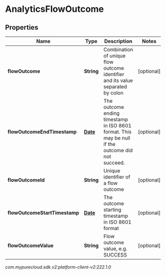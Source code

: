 # AnalyticsFlowOutcome


## Properties

| Name | Type | Description | Notes |
| ------------ | ------------- | ------------- | ------------- |
| **flowOutcome** | **String** | Combination of unique flow outcome identifier and its value separated by colon |  [optional] |
| **flowOutcomeEndTimestamp** | [**Date**](Date) | The outcome ending timestamp in ISO 8601 format. This may be null if the outcome did not succeed. |  [optional] |
| **flowOutcomeId** | **String** | Unique identifier of a flow outcome |  [optional] |
| **flowOutcomeStartTimestamp** | [**Date**](Date) | The outcome starting timestamp in ISO 8601 format |  [optional] |
| **flowOutcomeValue** | **String** | Flow outcome value, e.g. SUCCESS |  [optional] |




_com.mypurecloud.sdk.v2:platform-client-v2:222.1.0_

